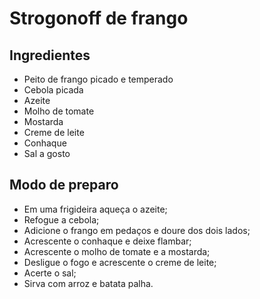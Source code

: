 # Strogonoff de frango

## Ingredientes

 - Peito de frango picado e temperado
 - Cebola picada
 - Azeite
 - Molho de tomate
 - Mostarda
 - Creme de leite
 - Conhaque
 - Sal a gosto
 
 ## Modo de preparo
 
 - Em uma frigideira aqueça o azeite;
 - Refogue a cebola;
 - Adicione o frango em pedaços e doure dos dois lados;
 - Acrescente o conhaque e deixe flambar;
 - Acrescente o molho de tomate e a mostarda;
 - Desligue o fogo e acrescente o creme de leite;
 - Acerte o sal;
 - Sirva com arroz e batata palha.
